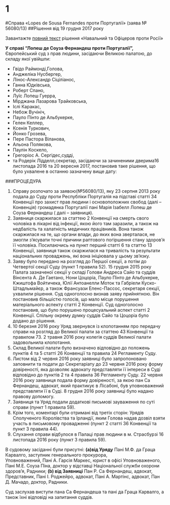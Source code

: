 1
==

#Справа «Lopes de Sousa Fernandes проти Португалії» (заява № 56080/13)
##Рішення від 19 грудня 2017 року

<div class="eoz-wrap">
	<div class="eoz-text">
		<p style="margin-bottom: 0;">Завантажте <a href="./Attachment_4221281000000625005_CASE_OF_NAVALNYY_AND_OFITSEROV_v.RUSSIA_ukr.pdf" target="_blank">повний текст</a> рішення «Навальний та Офіцеров проти Росії»</p>
	</div>
</div>

**У справі “Лопеш де Соуза Фернандеш проти Португалії”,**
Європейський суд з прав людини, засідаючи Великою палатою, до складу якої увійшли:
* 	Гвідо Раймонді,Голова,
*	Анджеліка Нусбергер,
*	Лінос-Александр Сіціліанос,
*	Ганна Юдківська,
*	Роберт Спано,
*	Луїс Лопеш Гуерра,
*	Мірджана Лазарова Трайковська,
*	Іслі Каракас,
*	Небож Вучініч,
*	Пауло Пінто де Альбукерке,
*	Гелен Келлер,
*	Ксенія Туркович,
*	Йонко Грозева,
*	Пере Пастора Віланова,
*	Альона Полякова,
*	Паулін Коскело,
*	Грегоріос А. Сергідес,судді,
*	та Родерік Лідделл,секретар,
засідаючи за зачиненими дверима16 листопада 2016 та 20 вересня 2017,
постановив таке рішення, що було ухвалене в останню зазначену вище дату:


###ПРОЦЕДУРА

1. Справу розпочато за заявою(№56080/13), яку 23 серпня 2013 року подала до Суду проти Республіки Португалія на підставі статті 34 Конвенції про захист прав людини і основоположних свобод (далі – Конвенція) громадянка Португалії пані Марія Ізабелл Лопеш де Соуза Фернандеш ( далі – заявниця).
2. Заявниця скаржилася за статтею 2 Конвенції на смерть свого чоловіка в лікарні від інфекції, якою його там заразили, а також на недбалість та халатність медичних працівників. Вона також скаржилася на те, що органи влади, до яких вона зверталася, не змогли з’ясувати точні причини раптового погіршення стану здоров’я її чоловіка. Посилаючись на пункт перший статті 6 та статтю 13 Конвенції, заявниця також скаржилася на тривалість та результати національних проваджень, які вона ініціювала у цьому зв’язку. 
3. Заяву було передано на розгляд до Першої секції, а потім до Четвертої секції Суду (пункт 1 правила 52). 15 грудня 2015 року Палата зазначеної секції у складі Голови Андреса Сайо та суддів Вінсента А. Де Гаетано, Нони Цоцоріа, Пауло Пінто де Альбукерке, Кжиштофа Войтичека, Юлії Антоанелли Моток та Габріели Куско-Штадльмайєр, а також Франсуази Еленс-Пассос, секретаря секції, ухвалили рішення. Суд одноголосно визнав заяву прийнятною. Він постановив більшістю голосів, що мало місце порушення матеріального аспекту статті 2 Конвенції. Суд одноголосно постановив, що було порушено процесуальний аспект статті 2 Конвенції. Спільну окрему думку суддів Сайо та Цоцоріа було додано до рішення.
4. 10 березня 2016 року Уряд звернувся із клопотанням про передачу справи на розгляд до Великої палати за статтею 43 Конвенції та правилом 73. 2 травня 2016 року колегія суддів Великої палати задовольнила клопотання.
5. Склад Великої палати було визначено відповідно до положень пунктів 4 та 5 статті 26 Конвенції та правила 24 Регламенту Суду.
6. Листом від 2 червня 2016 року заявниці було запропоновано заповнити та подати до Секретаріату до 23 червня 2016 року форму довіреності, яка дозволяє адвокату представляти її інтереси в Суді відповідно до пунктів 2 та 4 правила 36 Регламенту Суду. 22 червня 2016 року заявниця подала форму довіреності, за якою пан Са Фернандеш, адвокат, який практикує в Лісабоні, був уповноважений представляти її в Суді. 8 грудня 2016 року заявниці було надано правову допомогу.
7. Заявниця та Уряд подали додаткові письмові зауваження по суті справи (пункт 1 правила 59).
8. Крім того, коментарі були отримані від третіх сторін: Урядів Сполученого Королівства та Ірландії, яким Голова надав дозвіл взяти участь в письмовому провадженні (пункт 2 статті 36 Конвенції та пункт 3 правила 44).
9. Слухання справи відбулося в Палаці прав людини в м. Страсбурзі 16 листопада 2016 року (пункт 3 правила 59).

В судовому засіданні були присутні:
**(a)від Уряду**
Пані М.Ф. да Граца Карвалго, заступник генерального прокурора,	
				Уповноважений,
Пані А. Гарсія Маркес, юрист в офісі Уповноваженого,	
Пані М.Е. Соуза Піна, доктор у відставці Національної служби охорони здоров’я,	Радники;
**(b) від Заявниці**
Пан	Р. Са Фернандеш, адвокат,	Представник,
Пані	I. Роджейро, адвокат,
Пані	A. Мартінс, адвокат,
Пан Д. Mачадо, доктор,	Радники.

Суд заслухав виступи пана Са Фернандеша та пані да Граца Карвалго, а також їхні відповіді на запитання суддів.